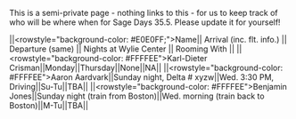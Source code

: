 This is a semi-private page - nothing links to this - for us to keep track of who will be where when for Sage Days 35.5.  Please update it for yourself!

||<rowstyle="background-color: #E0E0FF;">Name|| Arrival (inc. flt. info.) || Departure (same) || Nights at Wylie Center || Rooming With ||
||<rowstyle="background-color: #FFFFEE">Karl-Dieter Crisman||Monday||Thursday||None||NA||
||<rowstyle="background-color: #FFFFEE">Aaron Aardvark||Sunday night, Delta # xyzw||Wed. 3:30 PM, Driving||Su-Tu||TBA||
||<rowstyle="background-color: #FFFFEE">Benjamin Jones||Sunday night (train from Boston)||Wed. morning (train back to Boston)||M-Tu||TBA||
